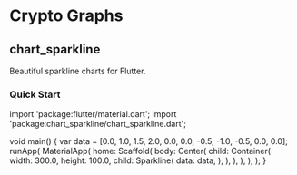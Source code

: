 # Crypto Graphs

## chart_sparkline

Beautiful sparkline charts for Flutter.

### Quick Start 

import 'package:flutter/material.dart';
import 'package:chart_sparkline/chart_sparkline.dart';

void main() {
var data = [0.0, 1.0, 1.5, 2.0, 0.0, 0.0, -0.5, -1.0, -0.5, 0.0, 0.0];
runApp(
MaterialApp(
home: Scaffold(
body: Center(
child: Container(
width: 300.0,
height: 100.0,
child: Sparkline(
data: data,
),
),
),
),
),
);
}





